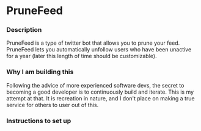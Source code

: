 # PruneFeed

### Description

PruneFeed is a type of twitter bot that allows you to prune your feed. PruneFeed lets you automatically unfollow users who have been unactive for a year (later this length of time should be customizable).

### Why I am building this

Following the advice of more experienced software devs, the secret to becoming a good developer is to continuously build and iterate. This is my attempt at that. It is recreation in nature, and I don't place on making a true service for others to user out of this. 

### Instructions to set up
